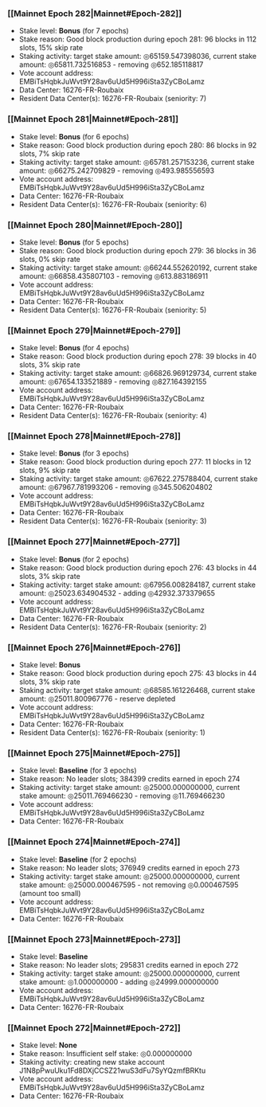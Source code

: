 ### [[Mainnet Epoch 282|Mainnet#Epoch-282]]
* Stake level: **Bonus** (for 7 epochs)
* Stake reason: Good block production during epoch 281: 96 blocks in 112 slots, 15% skip rate
* Staking activity: target stake amount: ◎65159.547398036, current stake amount: ◎65811.732516853 - removing ◎652.185118817
* Vote account address: EMBiTsHqbkJuWvt9Y28av6uUd5H996iSta3ZyCBoLamz
* Data Center: 16276-FR-Roubaix
* Resident Data Center(s): 16276-FR-Roubaix (seniority: 7)
### [[Mainnet Epoch 281|Mainnet#Epoch-281]]
* Stake level: **Bonus** (for 6 epochs)
* Stake reason: Good block production during epoch 280: 86 blocks in 92 slots, 7% skip rate
* Staking activity: target stake amount: ◎65781.257153236, current stake amount: ◎66275.242709829 - removing ◎493.985556593
* Vote account address: EMBiTsHqbkJuWvt9Y28av6uUd5H996iSta3ZyCBoLamz
* Data Center: 16276-FR-Roubaix
* Resident Data Center(s): 16276-FR-Roubaix (seniority: 6)
### [[Mainnet Epoch 280|Mainnet#Epoch-280]]
* Stake level: **Bonus** (for 5 epochs)
* Stake reason: Good block production during epoch 279: 36 blocks in 36 slots, 0% skip rate
* Staking activity: target stake amount: ◎66244.552620192, current stake amount: ◎66858.435807103 - removing ◎613.883186911
* Vote account address: EMBiTsHqbkJuWvt9Y28av6uUd5H996iSta3ZyCBoLamz
* Data Center: 16276-FR-Roubaix
* Resident Data Center(s): 16276-FR-Roubaix (seniority: 5)
### [[Mainnet Epoch 279|Mainnet#Epoch-279]]
* Stake level: **Bonus** (for 4 epochs)
* Stake reason: Good block production during epoch 278: 39 blocks in 40 slots, 3% skip rate
* Staking activity: target stake amount: ◎66826.969129734, current stake amount: ◎67654.133521889 - removing ◎827.164392155
* Vote account address: EMBiTsHqbkJuWvt9Y28av6uUd5H996iSta3ZyCBoLamz
* Data Center: 16276-FR-Roubaix
* Resident Data Center(s): 16276-FR-Roubaix (seniority: 4)
### [[Mainnet Epoch 278|Mainnet#Epoch-278]]
* Stake level: **Bonus** (for 3 epochs)
* Stake reason: Good block production during epoch 277: 11 blocks in 12 slots, 9% skip rate
* Staking activity: target stake amount: ◎67622.275788404, current stake amount: ◎67967.781993206 - removing ◎345.506204802
* Vote account address: EMBiTsHqbkJuWvt9Y28av6uUd5H996iSta3ZyCBoLamz
* Data Center: 16276-FR-Roubaix
* Resident Data Center(s): 16276-FR-Roubaix (seniority: 3)
### [[Mainnet Epoch 277|Mainnet#Epoch-277]]
* Stake level: **Bonus** (for 2 epochs)
* Stake reason: Good block production during epoch 276: 43 blocks in 44 slots, 3% skip rate
* Staking activity: target stake amount: ◎67956.008284187, current stake amount: ◎25023.634904532 - adding ◎42932.373379655
* Vote account address: EMBiTsHqbkJuWvt9Y28av6uUd5H996iSta3ZyCBoLamz
* Data Center: 16276-FR-Roubaix
* Resident Data Center(s): 16276-FR-Roubaix (seniority: 2)
### [[Mainnet Epoch 276|Mainnet#Epoch-276]]
* Stake level: **Bonus**
* Stake reason: Good block production during epoch 275: 43 blocks in 44 slots, 3% skip rate
* Staking activity: target stake amount: ◎68585.161226468, current stake amount: ◎25011.800967776 - reserve depleted
* Vote account address: EMBiTsHqbkJuWvt9Y28av6uUd5H996iSta3ZyCBoLamz
* Data Center: 16276-FR-Roubaix
* Resident Data Center(s): 16276-FR-Roubaix (seniority: 1)
### [[Mainnet Epoch 275|Mainnet#Epoch-275]]
* Stake level: **Baseline** (for 3 epochs)
* Stake reason: No leader slots; 384399 credits earned in epoch 274
* Staking activity: target stake amount: ◎25000.000000000, current stake amount: ◎25011.769466230 - removing ◎11.769466230
* Vote account address: EMBiTsHqbkJuWvt9Y28av6uUd5H996iSta3ZyCBoLamz
* Data Center: 16276-FR-Roubaix
### [[Mainnet Epoch 274|Mainnet#Epoch-274]]
* Stake level: **Baseline** (for 2 epochs)
* Stake reason: No leader slots; 376949 credits earned in epoch 273
* Staking activity: target stake amount: ◎25000.000000000, current stake amount: ◎25000.000467595 - not removing ◎0.000467595 (amount too small)
* Vote account address: EMBiTsHqbkJuWvt9Y28av6uUd5H996iSta3ZyCBoLamz
* Data Center: 16276-FR-Roubaix
### [[Mainnet Epoch 273|Mainnet#Epoch-273]]
* Stake level: **Baseline**
* Stake reason: No leader slots; 295831 credits earned in epoch 272
* Staking activity: target stake amount: ◎25000.000000000, current stake amount: ◎1.000000000 - adding ◎24999.000000000
* Vote account address: EMBiTsHqbkJuWvt9Y28av6uUd5H996iSta3ZyCBoLamz
* Data Center: 16276-FR-Roubaix
### [[Mainnet Epoch 272|Mainnet#Epoch-272]]
* Stake level: **None**
* Stake reason: Insufficient self stake: ◎0.000000000
* Staking activity: creating new stake account J1N8pPwuUku1Fd8DXjCCSZ21wuS3dFu7SyYQzmfBRKtu
* Vote account address: EMBiTsHqbkJuWvt9Y28av6uUd5H996iSta3ZyCBoLamz
* Data Center: 16276-FR-Roubaix